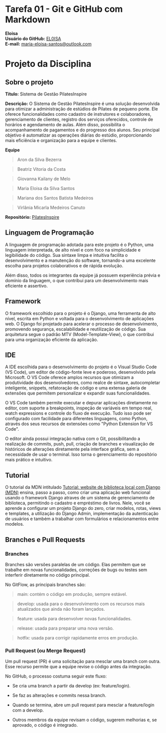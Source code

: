 # Tarefa 01 - Git e GitHub com Markdown

**Eloisa**  
**Usuário do GitHub:** [EL0ISA](https://github.com/EL0ISA)  
**E-mail:** maria-eloisa-santos@outlook.com

# Projeto da Disciplina
## Sobre o projeto 
**Título:** Sistema de Gestão PilatesInspire    

**Descrição:** O Sistema de Gestão PilatesInspire é uma solução desenvolvida para otimizar a administração de estúdios de Pilates de pequeno porte. Ele oferece funcionalidades como cadastro de instrutores e colaboradores, gerenciamento de clientes, registro dos serviços oferecidos, controle de horários e agendamento de aulas. Além disso, possibilita o acompanhamento de pagamentos e do progresso dos alunos. Seu principal objetivo é automatizar as operações diárias do estúdio, proporcionando mais eficiência e organização para a equipe e clientes.

**Equipe**
> Aron da Silva Bezerra 

> Beatriz Vitoria da Costa

> Giovanna Kailany de Melo  

> Maria Eloisa da Silva Santos  

> Mariana dos Santos Batista Medeiros

> Virlânia Micarla Medeiros Canuto

**Repositório:** [PilatesInspire](https://github.com/EL0ISA/estudio_pilates.git)  

## Linguagem de Programação
A linguagem de programação adotada para este projeto é o Python, uma linguagem interpretada, de alto nível e com foco na simplicidade e legibilidade do código. Sua sintaxe limpa e intuitiva facilita o desenvolvimento e a manutenção do software, tornando-a uma excelente escolha para projetos colaborativos e de rápida evolução.

Além disso, todos os integrantes da equipe já possuem experiência prévia e domínio da linguagem, o que contribui para um desenvolvimento mais eficiente e assertivo.

## Framework
O framework escolhido para o projeto é o Django, uma ferramenta de alto nível, escrita em Python e voltada para o desenvolvimento de aplicações web. O Django foi projetado para acelerar o processo de desenvolvimento, promovendo segurança, escalabilidade e reutilização de código. Sua arquitetura segue o padrão MTV (Model-Template-View), o que contribui para uma organização eficiente da aplicação.

## IDE
A IDE escolhida para o desenvolvimento do projeto é o Visual Studio Code (VS Code), um editor de código-fonte leve e poderoso, desenvolvido pela Microsoft. O VS Code oferece amplos recursos que otimizam a produtividade dos desenvolvedores, como realce de sintaxe, autocompletar inteligente, snippets, refatoração de código e uma extensa galeria de extensões que permitem personalizar e expandir suas funcionalidades.

O VS Code também permite executar e depurar aplicações diretamente no editor, com suporte a breakpoints, inspeção de variáveis em tempo real, watch expressions e controle do fluxo de execução. Tudo isso pode ser configurado com facilidade para diferentes linguagens, como Python, através dos seus recursos de extensões como "Python Extension for VS Code".

O editor ainda possui integração nativa com o Git, possibilitando a realização de commits, push, pull, criação de branches e visualização de históricos de alterações diretamente pela interface gráfica, sem a necessidade de usar o terminal. Isso torna o gerenciamento do repositório mais prático e intuitivo.

## Tutorial
O tutorial da MDN intitulado [Tutorial: website de biblioteca local com Django (MDN)](https://developer.mozilla.org/pt-BR/docs/Learn_web_development/Extensions/Server-side/Django/Tutorial_local_library_website) ensina, passo a passo, como criar uma aplicação web funcional usando o framework Django atraves de um sistema de gerenciamento de biblioteca, permitindo o cadastro e empréstimo de livros. Nele, você se aprende a configurar um projeto Django do zero, criar modelos, rotas, views e templates, a utilização do Django Admin, implementação da autenticação de usuários e também a trabalhar com formulários e relacionamentos entre modelos.

## Branches e Pull Requests
### Branches
Branches são versões paralelas de um código. Elas permitem que se trabalhe em novas funcionalidades, correções de bugs ou testes sem interferir diretamente no código principal.

No GitFlow, as principais branches são:

> main: contém o código em produção, sempre estável.

> develop: usada para o desenvolvimento com os recursos mais atualizados que ainda não foram lançados.

> feature: usada para desenvolver novas funcionalidades.

> release: usada para preparar uma nova versão.

> hotfix: usada para corrigir rapidamente erros em produção.

### Pull Request (ou Merge Request)
Um pull request (PR) é uma solicitação para mesclar uma branch com outra. Esse recurso permite que a equipe revise o código antes da integração.

No GitHub, o processo costuma seguir este fluxo:

- Se cria uma branch a partir da develop (ex: feature/login).

- Se faz as alterações e commits nessa branch.

- Quando se termina, abre um pull request para mesclar a feature/login com a develop.

- Outros membros da equipe revisam o código, sugerem melhorias e, se aprovado, o código é integrado.

